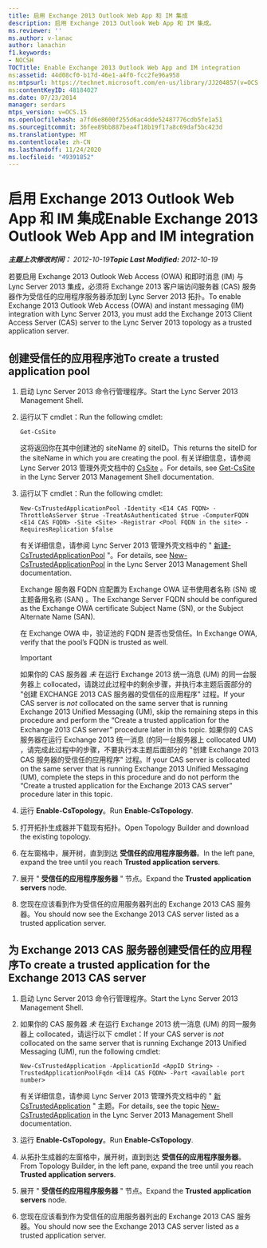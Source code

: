 ```yaml
---
title: 启用 Exchange 2013 Outlook Web App 和 IM 集成
description: 启用 Exchange 2013 Outlook Web App 和 IM 集成。
ms.reviewer: ''
ms.author: v-lanac
author: lanachin
f1.keywords:
- NOCSH
TOCTitle: Enable Exchange 2013 Outlook Web App and IM integration
ms:assetid: 44d08cf0-b17d-46e1-a4f0-fcc2fe96a958
ms:mtpsurl: https://technet.microsoft.com/en-us/library/JJ204857(v=OCS.15)
ms:contentKeyID: 48184027
ms.date: 07/23/2014
manager: serdars
mtps_version: v=OCS.15
ms.openlocfilehash: a7fd6e8600f255d6ac4dde52487776cdb5fe1a51
ms.sourcegitcommit: 36fee89bb887bea4f18b19f17a8c69daf5bc423d
ms.translationtype: MT
ms.contentlocale: zh-CN
ms.lasthandoff: 11/24/2020
ms.locfileid: "49391852"
---
```

# <a name="enable-exchange-2013-outlook-web-app-and-im-integration"></a><span data-ttu-id="3788a-103">启用 Exchange 2013 Outlook Web App 和 IM 集成</span><span class="sxs-lookup"><span data-stu-id="3788a-103">Enable Exchange 2013 Outlook Web App and IM integration</span></span>

<div data-xmlns="http://www.w3.org/1999/xhtml">

<div class="topic" data-xmlns="http://www.w3.org/1999/xhtml" data-msxsl="urn:schemas-microsoft-com:xslt" data-cs="https://msdn.microsoft.com/">

<div data-asp="https://msdn2.microsoft.com/asp">



</div>

<div id="mainSection">

<div id="mainBody"><span data-ttu-id="3788a-104">

<span> </span></span><span class="sxs-lookup"><span data-stu-id="3788a-104">

<span> </span></span></span>

<span data-ttu-id="3788a-105">_**主题上次修改时间：** 2012-10-19_</span><span class="sxs-lookup"><span data-stu-id="3788a-105">_**Topic Last Modified:** 2012-10-19_</span></span>

<span data-ttu-id="3788a-106">若要启用 Exchange 2013 Outlook Web Access (OWA) 和即时消息 (IM) 与 Lync Server 2013 集成，必须将 Exchange 2013 客户端访问服务器 (CAS) 服务器作为受信任的应用程序服务器添加到 Lync Server 2013 拓扑。</span><span class="sxs-lookup"><span data-stu-id="3788a-106">To enable Exchange 2013 Outlook Web Access (OWA) and instant messaging (IM) integration with Lync Server 2013, you must add the Exchange 2013 Client Access Server (CAS) server to the Lync Server 2013 topology as a trusted application server.</span></span>

<div>

## <a name="to-create-a-trusted-application-pool"></a><span data-ttu-id="3788a-107">创建受信任的应用程序池</span><span class="sxs-lookup"><span data-stu-id="3788a-107">To create a trusted application pool</span></span>

1.  <span data-ttu-id="3788a-108">启动 Lync Server 2013 命令行管理程序。</span><span class="sxs-lookup"><span data-stu-id="3788a-108">Start the Lync Server 2013 Management Shell.</span></span>

2.  <span data-ttu-id="3788a-109">运行以下 cmdlet：</span><span class="sxs-lookup"><span data-stu-id="3788a-109">Run the following cmdlet:</span></span>
    
        Get-CsSite
    
    <span data-ttu-id="3788a-110">这将返回你在其中创建池的 siteName 的 siteID。</span><span class="sxs-lookup"><span data-stu-id="3788a-110">This returns the siteID for the siteName in which you are creating the pool.</span></span> <span data-ttu-id="3788a-111">有关详细信息，请参阅 Lync Server 2013 管理外壳文档中的 [CsSite](https://docs.microsoft.com/powershell/module/skype/Get-CsSite) 。</span><span class="sxs-lookup"><span data-stu-id="3788a-111">For details, see [Get-CsSite](https://docs.microsoft.com/powershell/module/skype/Get-CsSite) in the Lync Server 2013 Management Shell documentation.</span></span>

3.  <span data-ttu-id="3788a-112">运行以下 cmdlet：</span><span class="sxs-lookup"><span data-stu-id="3788a-112">Run the following cmdlet:</span></span>
    
        New-CsTrustedApplicationPool -Identity <E14 CAS FQDN> -ThrottleAsServer $true -TreatAsAuthenticated $true -ComputerFQDN <E14 CAS FQDN> -Site <Site> -Registrar <Pool FQDN in the site> -RequiresReplication $false
    
    <span data-ttu-id="3788a-113">有关详细信息，请参阅 Lync Server 2013 管理外壳文档中的 " [新建-CsTrustedApplicationPool](https://docs.microsoft.com/powershell/module/skype/New-CsTrustedApplicationPool) "。</span><span class="sxs-lookup"><span data-stu-id="3788a-113">For details, see [New-CsTrustedApplicationPool](https://docs.microsoft.com/powershell/module/skype/New-CsTrustedApplicationPool) in the Lync Server 2013 Management Shell documentation.</span></span>
    
    <span data-ttu-id="3788a-114">Exchange 服务器 FQDN 应配置为 Exchange OWA 证书使用者名称 (SN) 或主题备用名称 (SAN) 。</span><span class="sxs-lookup"><span data-stu-id="3788a-114">The Exchange Server FQDN should be configured as the Exchange OWA certificate Subject Name (SN), or the Subject Alternate Name (SAN).</span></span>
    
    <span data-ttu-id="3788a-115">在 Exchange OWA 中，验证池的 FQDN 是否也受信任。</span><span class="sxs-lookup"><span data-stu-id="3788a-115">In Exchange OWA, verify that the pool’s FQDN is trusted as well.</span></span>
    
    <div>
    

    > [!IMPORTANT]  
    > <span data-ttu-id="3788a-116">如果你的 CAS 服务器 <EM>未</EM> 在运行 Exchange 2013 统一消息 (UM) 的同一台服务器上 collocated，请跳过此过程中的剩余步骤，并执行本主题后面部分的 "创建 EXCHANGE 2013 CAS 服务器的受信任的应用程序" 过程。</span><span class="sxs-lookup"><span data-stu-id="3788a-116">If your CAS server is <EM>not</EM> collocated on the same server that is running Exchange 2013 Unified Messaging (UM), skip the remaining steps in this procedure and perform the “Create a trusted application for the Exchange 2013 CAS server” procedure later in this topic.</span></span> <span data-ttu-id="3788a-117">如果你的 CAS 服务器在运行 Exchange 2013 统一消息 (的同一台服务器上 collocated UM) ，请完成此过程中的步骤，不要执行本主题后面部分的 "创建 Exchange 2013 CAS 服务器的受信任的应用程序" 过程。</span><span class="sxs-lookup"><span data-stu-id="3788a-117">If your CAS server is collocated on the same server that is running Exchange 2013 Unified Messaging (UM), complete the steps in this procedure and do not perform the “Create a trusted application for the Exchange 2013 CAS server” procedure later in this topic.</span></span>

    
    </div>

4.  <span data-ttu-id="3788a-118">运行 **Enable-CsTopology**。</span><span class="sxs-lookup"><span data-stu-id="3788a-118">Run **Enable-CsTopology**.</span></span>

5.  <span data-ttu-id="3788a-119">打开拓扑生成器并下载现有拓扑。</span><span class="sxs-lookup"><span data-stu-id="3788a-119">Open Topology Builder and download the existing topology.</span></span>

6.  <span data-ttu-id="3788a-120">在左窗格中，展开树，直到到达 **受信任的应用程序服务器**。</span><span class="sxs-lookup"><span data-stu-id="3788a-120">In the left pane, expand the tree until you reach **Trusted application servers**.</span></span>

7.  <span data-ttu-id="3788a-121">展开 " **受信任的应用程序服务器** " 节点。</span><span class="sxs-lookup"><span data-stu-id="3788a-121">Expand the **Trusted application servers** node.</span></span>

8.  <span data-ttu-id="3788a-122">您现在应该看到作为受信任的应用服务器列出的 Exchange 2013 CAS 服务器。</span><span class="sxs-lookup"><span data-stu-id="3788a-122">You should now see the Exchange 2013 CAS server listed as a trusted application server.</span></span>

</div>

<div>

## <a name="to-create-a-trusted-application-for-the-exchange-2013-cas-server"></a><span data-ttu-id="3788a-123">为 Exchange 2013 CAS 服务器创建受信任的应用程序</span><span class="sxs-lookup"><span data-stu-id="3788a-123">To create a trusted application for the Exchange 2013 CAS server</span></span>

1.  <span data-ttu-id="3788a-124">启动 Lync Server 2013 命令行管理程序。</span><span class="sxs-lookup"><span data-stu-id="3788a-124">Start the Lync Server 2013 Management Shell.</span></span>

2.  <span data-ttu-id="3788a-125">如果你的 CAS 服务器 *未* 在运行 Exchange 2013 统一消息 (UM) 的同一服务器上 collocated，请运行以下 cmdlet：</span><span class="sxs-lookup"><span data-stu-id="3788a-125">If your CAS server is *not* collocated on the same server that is running Exchange 2013 Unified Messaging (UM), run the following cmdlet:</span></span>
    
        New-CsTrustedApplication -ApplicationId <AppID String> -TrustedApplicationPoolFqdn <E14 CAS FQDN> -Port <available port number>
    
    <span data-ttu-id="3788a-126">有关详细信息，请参阅 Lync Server 2013 管理外壳文档中的 " [新 CsTrustedApplication](https://docs.microsoft.com/powershell/module/skype/New-CsTrustedApplication) " 主题。</span><span class="sxs-lookup"><span data-stu-id="3788a-126">For details, see the topic [New-CsTrustedApplication](https://docs.microsoft.com/powershell/module/skype/New-CsTrustedApplication) in the Lync Server 2013 Management Shell documentation.</span></span>

3.  <span data-ttu-id="3788a-127">运行 **Enable-CsTopology**。</span><span class="sxs-lookup"><span data-stu-id="3788a-127">Run **Enable-CsTopology**.</span></span>

4.  <span data-ttu-id="3788a-128">从拓扑生成器的左窗格中，展开树，直到到达 **受信任的应用程序服务器**。</span><span class="sxs-lookup"><span data-stu-id="3788a-128">From Topology Builder, in the left pane, expand the tree until you reach **Trusted application servers**.</span></span>

5.  <span data-ttu-id="3788a-129">展开 " **受信任的应用程序服务器** " 节点。</span><span class="sxs-lookup"><span data-stu-id="3788a-129">Expand the **Trusted application servers** node.</span></span>

6.  <span data-ttu-id="3788a-130">您现在应该看到作为受信任的应用服务器列出的 Exchange 2013 CAS 服务器。</span><span class="sxs-lookup"><span data-stu-id="3788a-130">You should now see the Exchange 2013 CAS server listed as a trusted application server.</span></span>

<span data-ttu-id="3788a-131"></div>

</div>

<span> </span>

</div>

</div>

</span><span class="sxs-lookup"><span data-stu-id="3788a-131"></div>

</div>

<span> </span>

</div>

</div>

</span></span></div>

